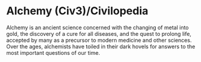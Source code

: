 # Alchemy (Civ3)/Civilopedia

Alchemy is an ancient science concerned with the changing of metal into gold, the
discovery of a cure for all diseases, and the quest to prolong life, accepted by many
as a precursor to modern medicine and other sciences. Over the ages, alchemists have
toiled in their dark hovels for answers to the most important questions of our time.